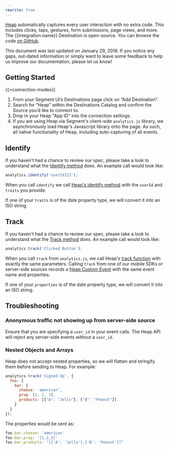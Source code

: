 ```yaml
---
rewrite: true
---
```


[Heap](https://heapanalytics.com/?utm_source=segmentio&utm_medium=docs&utm_campaign=partners) automatically captures every user interaction with no extra code. This includes clicks, taps, gestures, form submissions, page views, and more. The {{integration.name}} Destination is open-source. You can browse the code [on GitHub](https://github.com/segment-integrations/analytics.js-integration-heap).

This document was last updated on January 29, 2018. If you notice any gaps, out-dated information or simply want to leave some feedback to help us improve our documentation, please let us know!

## Getting Started

{{>connection-modes}}

1. From your Segment UI’s Destinations page click on “Add Destination”.
2. Search for “Heap” within the Destinations Catalog and confirm the Source you’d like to connect to.
3. Drop in your Heap "App ID" into the connection settings.
4. If you are using Heap via Segment's client-side `analytics.js` library, we asynchronously load Heap's Javascript library onto the page. As such, all native functionality of Heap, including auto-capturing of all events.

## Identify

If you haven't had a chance to review our spec, please take a look to understand what the [Identify method](https://segment.com/docs/spec/identify/) does. An example call would look like:

```javascript
analytics.identify('userId123');
```

When you call `identify` we call [Heap's identify method](https://heapanalytics.com/docs/custom-api#identify) with the `userId` and `traits` you provide. 

If one of your `traits` is of the date property type, we will convert it into an ISO string.

## Track

If you haven't had a chance to review our spec, please take a look to understand what the [Track method](https://segment.com/docs/spec/track/) does. An example call would look like:

```javascript
analytics.track('Clicked Button');
```

When you call `track` from `analytics.js`, we call Heap's [track function](https://docs.heapanalytics.com/reference#track) with exactly the same parameters. Calling `track` from one of our mobile SDKs or server-side sources records a [Heap Custom Event](https://docs.heapanalytics.com/reference#track-1) with the same event name and properties.

If one of your `properties` is of the date property type, we will convert it into an ISO string.

## Troubleshooting

### Anonymous traffic not showing up from server-side source
Ensure that you are specifying a `user_id` in your event calls. The Heap API will reject any server-side events without a `user_id`.

### Nested Objects and Arrays
Heap does not accept nested properties, so we will flatten and stringify them before sending to Heap. For example:

 ```javascript
 analytics.track('Signed Up', {
   foo: {
     bar: {
       cheese: 'american',
       prop: [1, 2, 3],
       products: [{"A": "Jello"}, {"B": "Peanut"}]
     }
   }
 });
 ```
    
The properties would be sent as:

```javascript
foo.bar.cheese: 'american'
foo.bar.prop: '[1,2,3]'
foo.bar.products: "[{'A': 'Jello'},{'B': 'Peanut'}]"
```

